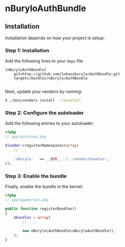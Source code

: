 nBuryloAuthBundle
=================
## Installation

Installation depends on how your project is setup:

### Step 1: Installation

Add the following lines to your ``deps`` file

```
[nBuryloAuthBundle]
    git=http://github.com/lukaszburylo/AuthBundle.git
    target=/bundles/nBurylo/AuthBundle
    
```

Next, update your vendors by running:

``` bash
$ ./bin/vendors install --reinstall
```

### Step 2: Configure the autoloader

Add the following entries to your autoloader:

``` php
<?php
// app/autoload.php

$loader->registerNamespaces(array(
    // ...
    
    'nBurylo'   => __DIR__.'/../vendor/bundles',
));
```

### Step 3: Enable the bundle

Finally, enable the bundle in the kernel:

``` php
<?php
// app/AppKernel.php

public function registerBundles()
{
    $bundles = array(
        // ...

        new nBurylo\AuthBundle\nBuryloAuthBundle(),
    );
}
```
